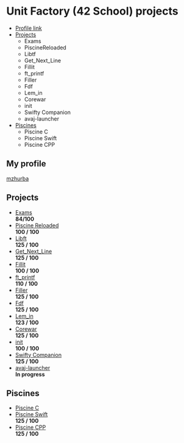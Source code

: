 # Unit Factory (42 School) projects
* [Profile link](https://github.com/gloomikon/UnitFactory/#My-profile)
* [Projects](https://github.com/gloomikon/UnitFactory/#Projects)
	* Exams
	* PiscineReloaded
	* Libtf
	* Get_Next_Line
	* Fillit
	* ft_printf
	* Filler
	* Fdf
	* Lem_in
	* Corewar
	* init
	* Swifty Companion
	* avaj-launcher
* [Piscines](https://github.com/gloomikon/UnitFactory/#Piscines)
	* Piscine C
	* Piscine Swift
	* Piscine CPP
## My profile  
[mzhurba](https://profile.intra.42.fr/users/mzhurba "mzhurba")  

## Projects

* [Exams](https://github.com/gloomikon/UnitFactory/tree/master/Exams)  
**84/100**
* [Piscine Reloaded](https://github.com/gloomikon/UnitFactory/tree/master/PiscineReloaded)  
**100 / 100**
* [Libft](https://github.com/gloomikon/UnitFactory/tree/master/libft)  
**125 / 100**
* [Get_Next_Line](https://github.com/gloomikon/UnitFactory/tree/master/get_next_line)  
**125 / 100**
* [Fillit](https://github.com/gloomikon/UnitFactory/tree/master/fillit)  
**100 / 100**
* [ft_printf](https://github.com/gloomikon/UnitFactory/tree/master/ft_printf)  
**110 / 100**
* [Filler](https://github.com/gloomikon/UnitFactory/tree/master/filler)  
**125 / 100**
* [Fdf](https://github.com/gloomikon/UnitFactory/tree/master/fdf)  
**125 / 100**
* [Lem_in](https://github.com/gloomikon/UnitFactory/tree/master/lem_in)  
**123 / 100**
* [Corewar](https://github.com/gloomikon/Corewar)  
**125 / 100**
* [init](https://github.com/gloomikon/UnitFactory/tree/master/init)  
**100 / 100**
* [Swifty Companion](https://github.com/gloomikon/UF/tree/master/Swifty%20Companion)  
**125 / 100**
* [avaj-launcher](https://github.com/gloomikon/UF/tree/master/avaj-launcher)  
**In progress**

## Piscines

* [Piscine C](https://github.com/gloomikon/UnitFactory/tree/master/PISCINE)  
* [Piscine Swift](https://github.com/gloomikon/Piscine_Swift_iOS)  
  **125 / 100**  
* [Piscine CPP](https://github.com/gloomikon/Piscine_CPP)  
  **125 / 100**  

